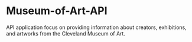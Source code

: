 # Museum-of-Art-API
API application focus on providing information about creators, exhibitions, and artworks from the Cleveland Museum of Art.
